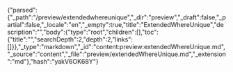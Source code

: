 {"parsed":{"_path":"/preview/extendedwhereunique","_dir":"preview","_draft":false,"_partial":false,"_locale":"en","_empty":true,"title":"ExtendedWhereUnique","description":"","body":{"type":"root","children":[],"toc":{"title":"","searchDepth":2,"depth":2,"links":[]}},"_type":"markdown","_id":"content:preview:extendedWhereUnique.md","_source":"content","_file":"preview/extendedWhereUnique.md","_extension":"md"},"hash":"yakV6OK68Y"}